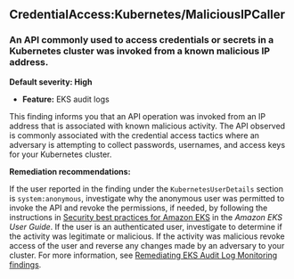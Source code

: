 CredentialAccess:Kubernetes/MaliciousIPCaller
---------------------------------------------


### An API commonly used to access credentials or secrets in a Kubernetes cluster was invoked from a known malicious IP address.


**Default severity: High**


 * **Feature:** EKS audit logs

This finding informs you that an API operation was invoked from an IP address that is associated with known malicious activity. The API observed is commonly associated with the credential access tactics where an adversary is attempting to collect passwords, usernames, and access keys for your Kubernetes cluster. 


**Remediation recommendations:**


If the user reported in the finding under the `KubernetesUserDetails` section is `system:anonymous`, investigate why the anonymous user was permitted to invoke the API and revoke the permissions, if needed, by following the instructions in [Security best practices for Amazon EKS](https://docs.aws.amazon.com/eks/latest/userguide/security-best-practices.html) in the *Amazon EKS User Guide*. If the user is an authenticated user, investigate to determine if the activity was legitimate or malicious. If the activity was malicious revoke access of the user and reverse any changes made by an adversary to your cluster. For more information, see [Remediating EKS Audit Log Monitoring findings](./guardduty-remediate-kubernetes.html).

